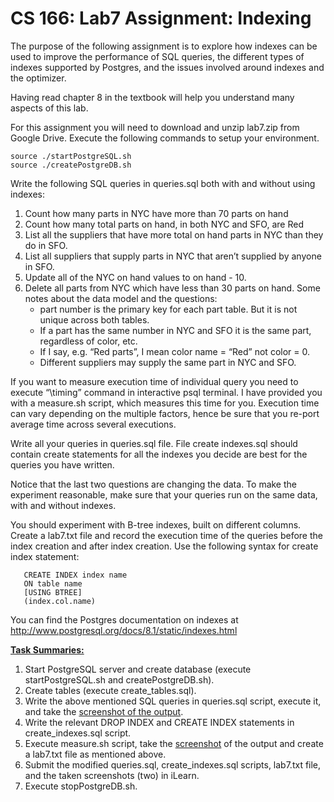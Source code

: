 # CS 166: Lab7 Assignment: Indexing

The purpose of the following assignment is to explore how indexes can
be used to improve the performance of SQL queries, the different types of
indexes supported by Postgres, and the issues involved around indexes and
the optimizer.

Having read chapter 8 in the textbook will help you understand many
aspects of this lab.

For this assignment you will need to download and unzip lab7.zip from
Google Drive. Execute the following commands to setup your environment.
```
source ./startPostgreSQL.sh
source ./createPostgreDB.sh
```

Write the following SQL queries in queries.sql both with and without
using indexes:
1. Count how many parts in NYC have more than 70 parts on hand
2. Count how many total parts on hand, in both NYC and SFO, are Red
3. List all the suppliers that have more total on hand parts in NYC than
   they do in SFO.
4. List all suppliers that supply parts in NYC that aren’t supplied by
   anyone in SFO.
5. Update all of the NYC on hand values to on hand - 10.
6. Delete all parts from NYC which have less than 30 parts on hand.
   Some notes about the data model and the questions:
   * part number is the primary key for each part table. But it is not unique
   across both tables.
   * If a part has the same number in NYC and SFO it is the same part,
   regardless of color, etc.
   * If I say, e.g. “Red parts”, I mean color name = “Red” not color = 0.
   *  Different suppliers may supply the same part in NYC and SFO.
   
If you want to measure execution time of individual query you need to
   execute “\timing” command in interactive psql terminal. I have provided you
   with a measure.sh script, which measures this time for you. Execution time can
   vary depending on the multiple factors, hence be sure that you re-port average
   time across several executions.
   
Write all your queries in queries.sql file. File create indexes.sql should contain
   create statements for all the indexes you decide are best for the queries you have
   written.
   
Notice that the last two questions are changing the data. To make the
   experiment reasonable, make sure that your queries run on the same data, with
   and without indexes.
   
You should experiment with B-tree indexes, built on different columns. Create a
   lab7.txt file and record the execution time of the queries before the index creation
   and after index creation. Use the following syntax for create index statement:
```
   CREATE INDEX index name
   ON table name
   [USING BTREE]
   (index.col.name)
```
   You can find the Postgres documentation on indexes at
   http://www.postgresql.org/docs/8.1/static/indexes.html
   
**<u>Task Summaries:</u>**
1. Start PostgreSQL server and create database (execute startPostgreSQL.sh and
   createPostgreDB.sh).
2. Create tables (execute create_tables.sql).
3. Write the above mentioned SQL queries in queries.sql script, execute it, and take
   the <u>screenshot of the output</u>.
4. Write the relevant DROP INDEX and CREATE INDEX statements in
   create_indexes.sql script.
5. Execute measure.sh script, take the <u>screenshot</u> of the output and create a lab7.txt
   file as mentioned above.
6. Submit the modified queries.sql, create_indexes.sql scripts, lab7.txt file, and the
   taken screenshots (two) in iLearn.
7. Execute stopPostgreDB.sh.
